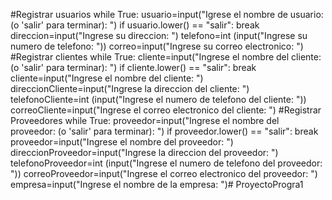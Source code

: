 #Registrar usuarios
while True:
    usuario=input("Igrese el nombre de usuario:   (o 'salir' para terminar): ")
    if usuario.lower() == "salir":
        break
    direccion=input("Ingrese su direccion:   ")
    telefono=int (input("Ingrese su numero de telefono:   "))
    correo=input("Ingrese su correo electronico:   ")
#Registrar clientes
while True:
    cliente=input("Ingrese el nombre del cliente:  (o 'salir' para terminar): ")
    if cliente.lower() == "salir":
        break
    cliente=input("Ingrese el nombre del cliente:  ")
    direccionCliente=input("Ingrese la direccion del cliente:   ")
    telefonoCliente=int (input("Ingrese el numero de telefono del cliente:   "))
    correoCliente=input("Ingrese el correo electronico del cliente:   ")
#Registrar Proveedores
while True:
    proveedor=input("Ingrese el nombre del proveedor:  (o 'salir' para terminar): ")
    if proveedor.lower() == "salir":
        break
    proveedor=input("Ingrese el nombre del proveedor:  ")
    direccionProveedor=input("Ingrese la direccion del proveedor:   ")
    telefonoProveedor=int (input("Ingrese el numero de telefono del proveedor:   "))
    correoProveedor=input("Ingrese el correo electronico del proveedor:   ")
    empresa=input("Ingrese el nombre de la empresa:   ")# ProyectoProgra1
